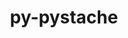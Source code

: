 ---
title: "py-pystache"
layout: cache
categories: [package, develop]
meta: {"compilers": ["none"], "num_specs": 91, "num_specs_by_stack": {"e4s": 3, "e4s-neoverse-v2": 46, "root": 91}, "oss": ["ubuntu22.04"], "platforms": ["linux"], "stacks": ["e4s", "e4s-neoverse-v2", "root"], "targets": ["neoverse_v2", "x86_64_v3"], "versions": ["0.6.0"]}
spec_details: [{"compiler": "none", "hash": "353oqotvfyt2tm2cm6ky52cqgqoma3fd", "os": "ubuntu22.04", "platform": "linux", "size": "-", "stacks": ["root"], "target": "x86_64_v3", "variants": ["build_system=python_pip"], "versions": ["0.6.0"]}, {"compiler": "none", "hash": "3euzj76v7tevi6vtrddy6d5m4eqvnq6c", "os": "ubuntu22.04", "platform": "linux", "size": "-", "stacks": ["root"], "target": "x86_64_v3", "variants": ["build_system=python_pip"], "versions": ["0.6.0"]}, {"compiler": "none", "hash": "3rsqbf3thpwhtdigkafphqtgv75sahar", "os": "ubuntu22.04", "platform": "linux", "size": "-", "stacks": ["root"], "target": "x86_64_v3", "variants": ["build_system=python_pip"], "versions": ["0.6.0"]}, {"compiler": "none", "hash": "4w4fwhgaqtl5dipfddinaxhjkvv2g6oe", "os": "ubuntu22.04", "platform": "linux", "size": "-", "stacks": ["e4s", "root"], "target": "x86_64_v3", "variants": ["build_system=python_pip"], "versions": ["0.6.0"]}, {"compiler": "none", "hash": "53yitoicu3zaevkb5lgmezhlnn6ln4h7", "os": "ubuntu22.04", "platform": "linux", "size": "-", "stacks": ["root"], "target": "x86_64_v3", "variants": ["build_system=python_pip"], "versions": ["0.6.0"]}, {"compiler": "none", "hash": "57hievlmjvwycdsycnf6cs5pbrugavex", "os": "ubuntu22.04", "platform": "linux", "size": "-", "stacks": ["e4s-neoverse-v2", "root"], "target": "neoverse_v2", "variants": ["build_system=python_pip"], "versions": ["0.6.0"]}, {"compiler": "none", "hash": "5ksztsnphycaxmq7jjb3if7qwlgmexk4", "os": "ubuntu22.04", "platform": "linux", "size": "-", "stacks": ["root"], "target": "x86_64_v3", "variants": ["build_system=python_pip"], "versions": ["0.6.0"]}, {"compiler": "none", "hash": "62rmjqjbdjycvvisllkugkuc6skvyqgv", "os": "ubuntu22.04", "platform": "linux", "size": "-", "stacks": ["e4s-neoverse-v2", "root"], "target": "neoverse_v2", "variants": ["build_system=python_pip"], "versions": ["0.6.0"]}, {"compiler": "none", "hash": "63xha33u6xmhc37gmjmthldeawore5sa", "os": "ubuntu22.04", "platform": "linux", "size": "-", "stacks": ["e4s-neoverse-v2", "root"], "target": "neoverse_v2", "variants": ["build_system=python_pip"], "versions": ["0.6.0"]}, {"compiler": "none", "hash": "6g4jf4h3qpd4dknbtrdgshjf3frkyrnq", "os": "ubuntu22.04", "platform": "linux", "size": "-", "stacks": ["e4s-neoverse-v2", "root"], "target": "neoverse_v2", "variants": ["build_system=python_pip"], "versions": ["0.6.0"]}, {"compiler": "none", "hash": "6qxm2gtpko7kx37gckkakv4q5emmtycv", "os": "ubuntu22.04", "platform": "linux", "size": "-", "stacks": ["e4s-neoverse-v2", "root"], "target": "neoverse_v2", "variants": ["build_system=python_pip"], "versions": ["0.6.0"]}, {"compiler": "none", "hash": "7g4rjianpuz5y7tru7uzzj5grcmk2jew", "os": "ubuntu22.04", "platform": "linux", "size": "-", "stacks": ["root"], "target": "x86_64_v3", "variants": ["build_system=python_pip"], "versions": ["0.6.0"]}, {"compiler": "none", "hash": "7xabxfuadfuwjeuqzscc3hxpvoakcfx4", "os": "ubuntu22.04", "platform": "linux", "size": "-", "stacks": ["e4s-neoverse-v2", "root"], "target": "neoverse_v2", "variants": ["build_system=python_pip"], "versions": ["0.6.0"]}, {"compiler": "none", "hash": "adld4oropcfyjbb2offvkc3z4gsveri2", "os": "ubuntu22.04", "platform": "linux", "size": "-", "stacks": ["root"], "target": "x86_64_v3", "variants": ["build_system=python_pip"], "versions": ["0.6.0"]}, {"compiler": "none", "hash": "ajv5vnkh2phwm2uphu33sa6lo3y3kej5", "os": "ubuntu22.04", "platform": "linux", "size": "-", "stacks": ["root"], "target": "x86_64_v3", "variants": ["build_system=python_pip"], "versions": ["0.6.0"]}, {"compiler": "none", "hash": "axymj34weg2xj2nn3yvcts3jlaukpjxq", "os": "ubuntu22.04", "platform": "linux", "size": "-", "stacks": ["e4s-neoverse-v2", "root"], "target": "neoverse_v2", "variants": ["build_system=python_pip"], "versions": ["0.6.0"]}, {"compiler": "none", "hash": "bdbmsx7lbsthdf65ytr2uiac4ne465jf", "os": "ubuntu22.04", "platform": "linux", "size": "-", "stacks": ["root"], "target": "x86_64_v3", "variants": ["build_system=python_pip"], "versions": ["0.6.0"]}, {"compiler": "none", "hash": "bizrvow7ch3htnoupyczmpuzgbz4axld", "os": "ubuntu22.04", "platform": "linux", "size": "-", "stacks": ["root"], "target": "x86_64_v3", "variants": ["build_system=python_pip"], "versions": ["0.6.0"]}, {"compiler": "none", "hash": "bosu3tnm43mcnlxxpyh5xsgpfhmke2vc", "os": "ubuntu22.04", "platform": "linux", "size": "-", "stacks": ["root"], "target": "x86_64_v3", "variants": ["build_system=python_pip"], "versions": ["0.6.0"]}, {"compiler": "none", "hash": "bqvqnwneaxbfxwjwtd3k722xlkeefzkr", "os": "ubuntu22.04", "platform": "linux", "size": "-", "stacks": ["e4s-neoverse-v2", "root"], "target": "neoverse_v2", "variants": ["build_system=python_pip"], "versions": ["0.6.0"]}, {"compiler": "none", "hash": "cfms5btl7yyy5nw4hxfxgelxcf5wtgr3", "os": "ubuntu22.04", "platform": "linux", "size": "-", "stacks": ["e4s-neoverse-v2", "root"], "target": "neoverse_v2", "variants": ["build_system=python_pip"], "versions": ["0.6.0"]}, {"compiler": "none", "hash": "crqadafkk7q77x2cwljkqvmhzeqbfuhd", "os": "ubuntu22.04", "platform": "linux", "size": "-", "stacks": ["root"], "target": "x86_64_v3", "variants": ["build_system=python_pip"], "versions": ["0.6.0"]}, {"compiler": "none", "hash": "ctw7iior5w2ycqviw4ydraaovtwdbldw", "os": "ubuntu22.04", "platform": "linux", "size": "-", "stacks": ["e4s-neoverse-v2", "root"], "target": "neoverse_v2", "variants": ["build_system=python_pip"], "versions": ["0.6.0"]}, {"compiler": "none", "hash": "d7jydscnssunpdqal5dv33ifvwitbbtr", "os": "ubuntu22.04", "platform": "linux", "size": "-", "stacks": ["root"], "target": "x86_64_v3", "variants": ["build_system=python_pip"], "versions": ["0.6.0"]}, {"compiler": "none", "hash": "dbuebxupggj5pbuzqrxpnvukfumgbg6w", "os": "ubuntu22.04", "platform": "linux", "size": "-", "stacks": ["e4s-neoverse-v2", "root"], "target": "neoverse_v2", "variants": ["build_system=python_pip"], "versions": ["0.6.0"]}, {"compiler": "none", "hash": "digmvduxqak5nwhxajxdxtd4tyvyst2o", "os": "ubuntu22.04", "platform": "linux", "size": "-", "stacks": ["root"], "target": "x86_64_v3", "variants": ["build_system=python_pip"], "versions": ["0.6.0"]}, {"compiler": "none", "hash": "dtvyk2dekzr6uscflbhglwy2f2fgdgsz", "os": "ubuntu22.04", "platform": "linux", "size": "-", "stacks": ["root"], "target": "x86_64_v3", "variants": ["build_system=python_pip"], "versions": ["0.6.0"]}, {"compiler": "none", "hash": "dwsgcsb4ocy63ttfhiupevgsdfwhsjr6", "os": "ubuntu22.04", "platform": "linux", "size": "-", "stacks": ["e4s-neoverse-v2", "root"], "target": "neoverse_v2", "variants": ["build_system=python_pip"], "versions": ["0.6.0"]}, {"compiler": "none", "hash": "e3mpflpet5sylooacogsak7cxak3s35m", "os": "ubuntu22.04", "platform": "linux", "size": "-", "stacks": ["root"], "target": "x86_64_v3", "variants": ["build_system=python_pip"], "versions": ["0.6.0"]}, {"compiler": "none", "hash": "ea42eny3oaudumvvxwvsqiukmprtdvju", "os": "ubuntu22.04", "platform": "linux", "size": "-", "stacks": ["root"], "target": "x86_64_v3", "variants": ["build_system=python_pip"], "versions": ["0.6.0"]}, {"compiler": "none", "hash": "enokmyqmfq4vv2exrnc3fciz5n7hqanf", "os": "ubuntu22.04", "platform": "linux", "size": "-", "stacks": ["e4s-neoverse-v2", "root"], "target": "neoverse_v2", "variants": ["build_system=python_pip"], "versions": ["0.6.0"]}, {"compiler": "none", "hash": "eolb2zijykupltvijdfug3tdfkm3gurk", "os": "ubuntu22.04", "platform": "linux", "size": "-", "stacks": ["e4s-neoverse-v2", "root"], "target": "neoverse_v2", "variants": ["build_system=python_pip"], "versions": ["0.6.0"]}, {"compiler": "none", "hash": "f3bwryv4rcyccm4tzo2f34s55h7abx44", "os": "ubuntu22.04", "platform": "linux", "size": "-", "stacks": ["root"], "target": "x86_64_v3", "variants": ["build_system=python_pip"], "versions": ["0.6.0"]}, {"compiler": "none", "hash": "fx4icbnxdjd62yilisvzx5uosn3k4yom", "os": "ubuntu22.04", "platform": "linux", "size": "-", "stacks": ["e4s-neoverse-v2", "root"], "target": "neoverse_v2", "variants": ["build_system=python_pip"], "versions": ["0.6.0"]}, {"compiler": "none", "hash": "h6kzwpug3gcqijzamvtkdzluhozwnnm3", "os": "ubuntu22.04", "platform": "linux", "size": "-", "stacks": ["root"], "target": "x86_64_v3", "variants": ["build_system=python_pip"], "versions": ["0.6.0"]}, {"compiler": "none", "hash": "hqdoghdokj5ft2w64um3tqblgpca46hy", "os": "ubuntu22.04", "platform": "linux", "size": "-", "stacks": ["e4s-neoverse-v2", "root"], "target": "neoverse_v2", "variants": ["build_system=python_pip"], "versions": ["0.6.0"]}, {"compiler": "none", "hash": "hs4wh53i7quncvxbdpnq7jpkdb6jqulg", "os": "ubuntu22.04", "platform": "linux", "size": "-", "stacks": ["e4s-neoverse-v2", "root"], "target": "neoverse_v2", "variants": ["build_system=python_pip"], "versions": ["0.6.0"]}, {"compiler": "none", "hash": "hv7jpjneuayoepx6xaxwxi6uyll7hr27", "os": "ubuntu22.04", "platform": "linux", "size": "-", "stacks": ["e4s-neoverse-v2", "root"], "target": "neoverse_v2", "variants": ["build_system=python_pip"], "versions": ["0.6.0"]}, {"compiler": "none", "hash": "hvvrs5z5pwszsuuxr42y3y7ynh64vkda", "os": "ubuntu22.04", "platform": "linux", "size": "-", "stacks": ["root"], "target": "x86_64_v3", "variants": ["build_system=python_pip"], "versions": ["0.6.0"]}, {"compiler": "none", "hash": "ihfsd2n7zmyq7zsugxrpds4irj5ecupp", "os": "ubuntu22.04", "platform": "linux", "size": "-", "stacks": ["e4s-neoverse-v2", "root"], "target": "neoverse_v2", "variants": ["build_system=python_pip"], "versions": ["0.6.0"]}, {"compiler": "none", "hash": "ikl4og4rh4gipapzasaegtzpy7jallsu", "os": "ubuntu22.04", "platform": "linux", "size": "-", "stacks": ["e4s-neoverse-v2", "root"], "target": "neoverse_v2", "variants": ["build_system=python_pip"], "versions": ["0.6.0"]}, {"compiler": "none", "hash": "jmmjrrerfgj52gnj32hqkk7tfulgw5jy", "os": "ubuntu22.04", "platform": "linux", "size": "-", "stacks": ["e4s-neoverse-v2", "root"], "target": "neoverse_v2", "variants": ["build_system=python_pip"], "versions": ["0.6.0"]}, {"compiler": "none", "hash": "klpnefy5uussu34xh35a53b2nrshj5i2", "os": "ubuntu22.04", "platform": "linux", "size": "-", "stacks": ["root"], "target": "x86_64_v3", "variants": ["build_system=python_pip"], "versions": ["0.6.0"]}, {"compiler": "none", "hash": "kwrjasqu32xisdsy6ooeafjxujrxlxu3", "os": "ubuntu22.04", "platform": "linux", "size": "-", "stacks": ["root"], "target": "x86_64_v3", "variants": ["build_system=python_pip"], "versions": ["0.6.0"]}, {"compiler": "none", "hash": "kycbd6izj323kaunet4kdbgxbeoc7hxg", "os": "ubuntu22.04", "platform": "linux", "size": "-", "stacks": ["root"], "target": "x86_64_v3", "variants": ["build_system=python_pip"], "versions": ["0.6.0"]}, {"compiler": "none", "hash": "l2maprg3lijzxjqe2tvbztbh264f4jvj", "os": "ubuntu22.04", "platform": "linux", "size": "-", "stacks": ["root"], "target": "x86_64_v3", "variants": ["build_system=python_pip"], "versions": ["0.6.0"]}, {"compiler": "none", "hash": "l4ptybz4j6m4n5gvpyr7do2henspwhp2", "os": "ubuntu22.04", "platform": "linux", "size": "-", "stacks": ["e4s-neoverse-v2", "root"], "target": "neoverse_v2", "variants": ["build_system=python_pip"], "versions": ["0.6.0"]}, {"compiler": "none", "hash": "lciwrwewb5aht6wczjabgr6gckooz2xc", "os": "ubuntu22.04", "platform": "linux", "size": "-", "stacks": ["e4s-neoverse-v2", "root"], "target": "neoverse_v2", "variants": ["build_system=python_pip"], "versions": ["0.6.0"]}, {"compiler": "none", "hash": "lr3p45t3cu3yqmm57nxtlsccuspxuuvn", "os": "ubuntu22.04", "platform": "linux", "size": "-", "stacks": ["e4s-neoverse-v2", "root"], "target": "neoverse_v2", "variants": ["build_system=python_pip"], "versions": ["0.6.0"]}, {"compiler": "none", "hash": "ltc4mls2sphxhxxcnw4bbyalrhvjgpsr", "os": "ubuntu22.04", "platform": "linux", "size": "-", "stacks": ["e4s-neoverse-v2", "root"], "target": "neoverse_v2", "variants": ["build_system=python_pip"], "versions": ["0.6.0"]}, {"compiler": "none", "hash": "m7u4z4nfc4qkz6ahefzim7cczoailuxr", "os": "ubuntu22.04", "platform": "linux", "size": "-", "stacks": ["e4s-neoverse-v2", "root"], "target": "neoverse_v2", "variants": ["build_system=python_pip"], "versions": ["0.6.0"]}, {"compiler": "none", "hash": "meflbllgk7hcnwoeccxz5pvdjm4663zy", "os": "ubuntu22.04", "platform": "linux", "size": "-", "stacks": ["e4s", "root"], "target": "x86_64_v3", "variants": ["build_system=python_pip"], "versions": ["0.6.0"]}, {"compiler": "none", "hash": "mfchuqs4djahgi26xsgfcm3cqu5ynm2v", "os": "ubuntu22.04", "platform": "linux", "size": "-", "stacks": ["e4s-neoverse-v2", "root"], "target": "neoverse_v2", "variants": ["build_system=python_pip"], "versions": ["0.6.0"]}, {"compiler": "none", "hash": "mfybmqmiyqlpefttzvtrqk4iu5g73ub3", "os": "ubuntu22.04", "platform": "linux", "size": "-", "stacks": ["root"], "target": "x86_64_v3", "variants": ["build_system=python_pip"], "versions": ["0.6.0"]}, {"compiler": "none", "hash": "mi2d7ovxphl6intwon2tdcs2oxabdtp7", "os": "ubuntu22.04", "platform": "linux", "size": "-", "stacks": ["e4s-neoverse-v2", "root"], "target": "neoverse_v2", "variants": ["build_system=python_pip"], "versions": ["0.6.0"]}, {"compiler": "none", "hash": "mox4chn44goapqfxsudinu4uwzy4cjlf", "os": "ubuntu22.04", "platform": "linux", "size": "-", "stacks": ["e4s-neoverse-v2", "root"], "target": "neoverse_v2", "variants": ["build_system=python_pip"], "versions": ["0.6.0"]}, {"compiler": "none", "hash": "n65q5hixxak72uydc3c7vpfsukyi6qzk", "os": "ubuntu22.04", "platform": "linux", "size": "-", "stacks": ["root"], "target": "x86_64_v3", "variants": ["build_system=python_pip"], "versions": ["0.6.0"]}, {"compiler": "none", "hash": "nmkhyrh6gb3byqko3smjjhozxl522hu4", "os": "ubuntu22.04", "platform": "linux", "size": "-", "stacks": ["e4s-neoverse-v2", "root"], "target": "neoverse_v2", "variants": ["build_system=python_pip"], "versions": ["0.6.0"]}, {"compiler": "none", "hash": "nnhxs4tlnfkakhdjy2zrhfskcwrvlzli", "os": "ubuntu22.04", "platform": "linux", "size": "-", "stacks": ["e4s-neoverse-v2", "root"], "target": "neoverse_v2", "variants": ["build_system=python_pip"], "versions": ["0.6.0"]}, {"compiler": "none", "hash": "nqmr5yod7o7evxvgxeq3uo2r6rtm6ws5", "os": "ubuntu22.04", "platform": "linux", "size": "-", "stacks": ["e4s-neoverse-v2", "root"], "target": "neoverse_v2", "variants": ["build_system=python_pip"], "versions": ["0.6.0"]}, {"compiler": "none", "hash": "od5we4u5aslryrl4zqwzdbxcycpme3ph", "os": "ubuntu22.04", "platform": "linux", "size": "-", "stacks": ["root"], "target": "x86_64_v3", "variants": ["build_system=python_pip"], "versions": ["0.6.0"]}, {"compiler": "none", "hash": "okixzzvyehiz5y6xtpu7o4lsg6ep4slt", "os": "ubuntu22.04", "platform": "linux", "size": "-", "stacks": ["e4s-neoverse-v2", "root"], "target": "neoverse_v2", "variants": ["build_system=python_pip"], "versions": ["0.6.0"]}, {"compiler": "none", "hash": "oon3jflipeqgcrxkodizzndp5vdtpgdu", "os": "ubuntu22.04", "platform": "linux", "size": "-", "stacks": ["root"], "target": "x86_64_v3", "variants": ["build_system=python_pip"], "versions": ["0.6.0"]}, {"compiler": "none", "hash": "p4ycmkr56ctltcu47jl3ga725u5ir3qr", "os": "ubuntu22.04", "platform": "linux", "size": "-", "stacks": ["e4s-neoverse-v2", "root"], "target": "neoverse_v2", "variants": ["build_system=python_pip"], "versions": ["0.6.0"]}, {"compiler": "none", "hash": "pbpz43ezqszvijhrx357l5mvbqfpzriw", "os": "ubuntu22.04", "platform": "linux", "size": "-", "stacks": ["e4s-neoverse-v2", "root"], "target": "neoverse_v2", "variants": ["build_system=python_pip"], "versions": ["0.6.0"]}, {"compiler": "none", "hash": "q3jzbvepeb3k7zkt6smwqdzu5ohnadzo", "os": "ubuntu22.04", "platform": "linux", "size": "-", "stacks": ["root"], "target": "x86_64_v3", "variants": ["build_system=python_pip"], "versions": ["0.6.0"]}, {"compiler": "none", "hash": "q7oayyixexkoycvejrlroqgtr2f52h43", "os": "ubuntu22.04", "platform": "linux", "size": "-", "stacks": ["root"], "target": "x86_64_v3", "variants": ["build_system=python_pip"], "versions": ["0.6.0"]}, {"compiler": "none", "hash": "qq36khwzpcb7rilnqi6ofeljtsi5vyj2", "os": "ubuntu22.04", "platform": "linux", "size": "-", "stacks": ["root"], "target": "x86_64_v3", "variants": ["build_system=python_pip"], "versions": ["0.6.0"]}, {"compiler": "none", "hash": "qssv476nftzcamqfxsa4hwsfoylvkff3", "os": "ubuntu22.04", "platform": "linux", "size": "-", "stacks": ["root"], "target": "x86_64_v3", "variants": ["build_system=python_pip"], "versions": ["0.6.0"]}, {"compiler": "none", "hash": "re2mjdbuwibiwjd4ihilipwu7zxs3cma", "os": "ubuntu22.04", "platform": "linux", "size": "-", "stacks": ["e4s-neoverse-v2", "root"], "target": "neoverse_v2", "variants": ["build_system=python_pip"], "versions": ["0.6.0"]}, {"compiler": "none", "hash": "rqlx6fjemd35emrsakvfcpyengloe725", "os": "ubuntu22.04", "platform": "linux", "size": "-", "stacks": ["root"], "target": "x86_64_v3", "variants": ["build_system=python_pip"], "versions": ["0.6.0"]}, {"compiler": "none", "hash": "rslr23yjvrxlbqm6h2jixblqfkuxcsrg", "os": "ubuntu22.04", "platform": "linux", "size": "-", "stacks": ["e4s-neoverse-v2", "root"], "target": "neoverse_v2", "variants": ["build_system=python_pip"], "versions": ["0.6.0"]}, {"compiler": "none", "hash": "skra3p3mgsftp36sklw5fmrteoznia3f", "os": "ubuntu22.04", "platform": "linux", "size": "-", "stacks": ["e4s-neoverse-v2", "root"], "target": "neoverse_v2", "variants": ["build_system=python_pip"], "versions": ["0.6.0"]}, {"compiler": "none", "hash": "ssszlqhrhhcea66f737q23q67mcij4ja", "os": "ubuntu22.04", "platform": "linux", "size": "-", "stacks": ["e4s", "root"], "target": "x86_64_v3", "variants": ["build_system=python_pip"], "versions": ["0.6.0"]}, {"compiler": "none", "hash": "szd4uzlwqrigpvn77gb3kb4bia7wxi4i", "os": "ubuntu22.04", "platform": "linux", "size": "-", "stacks": ["e4s-neoverse-v2", "root"], "target": "neoverse_v2", "variants": ["build_system=python_pip"], "versions": ["0.6.0"]}, {"compiler": "none", "hash": "tbqoefzitezluweaq2nq5w4liggyugah", "os": "ubuntu22.04", "platform": "linux", "size": "-", "stacks": ["e4s-neoverse-v2", "root"], "target": "neoverse_v2", "variants": ["build_system=python_pip"], "versions": ["0.6.0"]}, {"compiler": "none", "hash": "tuuh4rjmhm6rq72d32il4ifxkoxpotz6", "os": "ubuntu22.04", "platform": "linux", "size": "-", "stacks": ["root"], "target": "x86_64_v3", "variants": ["build_system=python_pip"], "versions": ["0.6.0"]}, {"compiler": "none", "hash": "uwh5vrcftiaqibrljfyzmxedkomxhmhz", "os": "ubuntu22.04", "platform": "linux", "size": "-", "stacks": ["root"], "target": "x86_64_v3", "variants": ["build_system=python_pip"], "versions": ["0.6.0"]}, {"compiler": "none", "hash": "v6d5jut3yz5hr65ois7v536oan766wvp", "os": "ubuntu22.04", "platform": "linux", "size": "-", "stacks": ["root"], "target": "x86_64_v3", "variants": ["build_system=python_pip"], "versions": ["0.6.0"]}, {"compiler": "none", "hash": "vah33xz6f5nq55e2jgjfkpfrofe7f24w", "os": "ubuntu22.04", "platform": "linux", "size": "-", "stacks": ["root"], "target": "x86_64_v3", "variants": ["build_system=python_pip"], "versions": ["0.6.0"]}, {"compiler": "none", "hash": "vye5ury6fkdf5fhilboqpkgiubbxcw7g", "os": "ubuntu22.04", "platform": "linux", "size": "-", "stacks": ["root"], "target": "x86_64_v3", "variants": ["build_system=python_pip"], "versions": ["0.6.0"]}, {"compiler": "none", "hash": "w5ymejr3oxqsvqqcqwjtrm5whqpc3trc", "os": "ubuntu22.04", "platform": "linux", "size": "-", "stacks": ["root"], "target": "x86_64_v3", "variants": ["build_system=python_pip"], "versions": ["0.6.0"]}, {"compiler": "none", "hash": "wkaev3jgd7sjolx7qelqps5nz4dujisd", "os": "ubuntu22.04", "platform": "linux", "size": "-", "stacks": ["e4s-neoverse-v2", "root"], "target": "neoverse_v2", "variants": ["build_system=python_pip"], "versions": ["0.6.0"]}, {"compiler": "none", "hash": "wnbnb4mxwkjiwqzqsrrj56bedhjqfl43", "os": "ubuntu22.04", "platform": "linux", "size": "-", "stacks": ["root"], "target": "x86_64_v3", "variants": ["build_system=python_pip"], "versions": ["0.6.0"]}, {"compiler": "none", "hash": "wpvzszchz4fi7uafssqzj5bpfmrcprgd", "os": "ubuntu22.04", "platform": "linux", "size": "-", "stacks": ["e4s-neoverse-v2", "root"], "target": "neoverse_v2", "variants": ["build_system=python_pip"], "versions": ["0.6.0"]}, {"compiler": "none", "hash": "wvtvupttv6btyqtchfi6pu4fnrqeozlh", "os": "ubuntu22.04", "platform": "linux", "size": "-", "stacks": ["root"], "target": "x86_64_v3", "variants": ["build_system=python_pip"], "versions": ["0.6.0"]}, {"compiler": "none", "hash": "xpjddjpykid2sxtxdsbcxuny2humsvme", "os": "ubuntu22.04", "platform": "linux", "size": "-", "stacks": ["root"], "target": "x86_64_v3", "variants": ["build_system=python_pip"], "versions": ["0.6.0"]}, {"compiler": "none", "hash": "y7o7akjbvnet6rlvejar65hgygfkuhzz", "os": "ubuntu22.04", "platform": "linux", "size": "-", "stacks": ["e4s-neoverse-v2", "root"], "target": "neoverse_v2", "variants": ["build_system=python_pip"], "versions": ["0.6.0"]}, {"compiler": "none", "hash": "yr5ceszfv2xiuxpsv6qje5fo6drypfxx", "os": "ubuntu22.04", "platform": "linux", "size": "-", "stacks": ["e4s-neoverse-v2", "root"], "target": "neoverse_v2", "variants": ["build_system=python_pip"], "versions": ["0.6.0"]}, {"compiler": "none", "hash": "yzazx4pz7aijicc4qj5bwq7eljwlnj4s", "os": "ubuntu22.04", "platform": "linux", "size": "-", "stacks": ["e4s-neoverse-v2", "root"], "target": "neoverse_v2", "variants": ["build_system=python_pip"], "versions": ["0.6.0"]}, {"compiler": "none", "hash": "zvprpwwnqf3xbkmeo43c5smqjgt3po7v", "os": "ubuntu22.04", "platform": "linux", "size": "-", "stacks": ["e4s-neoverse-v2", "root"], "target": "neoverse_v2", "variants": ["build_system=python_pip"], "versions": ["0.6.0"]}]
---